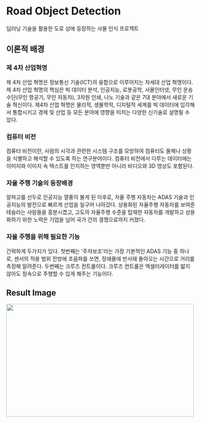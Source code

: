 # Road Object Detection
딥러닝 기술을 활용한 도로 상에 등장하는 사물 인식 프로젝트

## 이론적 배경
### 제 4차 산업혁명
제 4차 산업 혁명은 정보통신 기술(ICT)의 융합으로 이루어지는 차세대 산업 혁명이다. 제 4차 산업 혁명의 핵심은 빅 데이터 분석, 인공지능, 로봇공학, 사물인터넷, 무인 운송 수단(무인 항공기, 무인 자동차), 3차원 인쇄, 나노 기술과 같은 7대 분야에서 새로운 기술 혁신이다. 
제4차 산업 혁명은 물리적, 생물학적, 디지털적 세계를 빅 데이터에 입각해서 통합시키고 경제 및 산업 등 모든 분야에 영향을 미치는 다양한 신기술로 설명될 수 있다.

### 컴퓨터 비전
컴퓨터 비전이란, 사람의 시각과 관련한 시스템 구조를 모방하여 컴퓨터도 물체나 상황을 식별하고 해석할 수 있도록 하는 연구분야이다. 
컴퓨터 비전에서 다루는 데이터에는 이미지와 이미지 속 텍스트를 인지하는 영역뿐만 아니라 비디오와 3D 영상도 포함된다.

### 자율 주행 기술의 등장배경
알파고를 선두로 인공지능 열풍이 불게 된 이후로, 자율 주행 자동차는 ADAS 기술과
인공지능의 발전으로 빠르게 산업을 일구어 나아갔다.
상용화된 자율주행 자동차를 보여준 테슬라는 사람들을 흥분시켰고, 고도의 자율주행
수준을 탑재한 자동차를 개발하고 상용화하기 위한 노력은 기업을 넘어 국가 간의 경쟁으로까지 커졌다.

### 자율 주행을 위해 필요한 기능
간략하게 두가지가 있다. 
첫번째는 ‘주차보조’라는 가장 기본적인 ADAS 기능 중 하나로, 센서의 적용 범위 전방에 초음파를 쏘면, 장애물에 반사돼 돌아오는 시간으로 거리를 측정해 알려준다.
두번째는 크루즈 컨트롤이다. 크루즈 컨트롤은 엑셀러레이터를 밟지 않아도 정속으로 주행할 수 있게 해주는 기능이다.

## Result Image
<img src="https://user-images.githubusercontent.com/77569680/153203491-e00a72f3-ad57-4dec-8269-f2232cca61a2.jpg" width="500px" height="300px">
